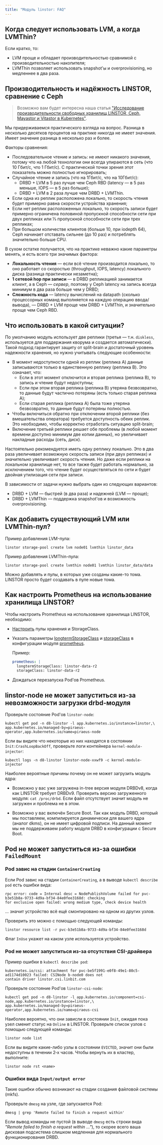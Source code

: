 ```yaml
---
title: "Модуль linstor: FAQ"
---
```


## Когда следует использовать LVM, а когда LVMThin?

Если кратко, то:
- LVM проще и обладает производительностью сравнимой с производительностью накопителя;
- LVMThin позволяет использовать snapshot'ы и overprovisioning, но медленнее в два раза.

## Производительность и надёжность LINSTOR, сравнение с Ceph

> Возможно вам будет интересна наша статья ["Исследование производительности свободных хранилищ LINSTOR, Ceph, Mayastor и Vitastor в Kubernetes"](https://habr.com/ru/company/flant/blog/664150/). 

Мы придерживаемся практического взгляда на вопрос. Разница в несколько десятков процентов на практике никогда не имеет значения. Имеет значение разница в несколько раз и более.

Факторы сравнения:
- Последовательное чтение и запись: не имеют никакого значения, потому что на любой технологии они всегда упираются в сеть (что 10 Гбит/с, что 1 Гбит/с). С практической точки зрения этот показатель можно полностью игнорировать;
- Случайное чтение и запись (что на 1Гбит/с, что на 10Гбит/с):
  - DRBD + LVM в 5 раз лучше чем Ceph RBD (latency — в 5 раз меньше, IOPS — в 5 раз больше);
  - DRBD + LVM в 2 раза лучше чем DRBD + LVMThin.
- Если одна из реплик расположена локально, то скорость чтения будет примерно равна скорости устройства хранения;
- Если нет реплик расположенных локально, то скорость записи будет примерно ограничена половиной пропускной способности сети при двух репликах или ⅓ пропускной способности сети при трех репликах;
- При большом количестве клиентов (больше 10, при iodepth 64), Ceph начинает отставать сильнее (до 10 раз) и потреблять значительно больше CPU.

В сухом остатке получается, что на практике неважно какие параметры менять, и есть всего три значимых фактора:
- **Локальность чтения** — если всё чтение производится локально, то оно работает со скоростью (throughput, IOPS, latency) локального диска (разница практически незаметна); 
- **1 сетевой hop при записи** — в DRBD репликацией занимается *клиент*, а в Ceph — *сервер*, поэтому у Ceph latency на запись всегда минимум в два раза больше чем у DRBD;
- **Сложность кода** — latency вычислений на datapath (сколько процессорных команд выполняется на каждую операцию ввода/вывода), — DRBD + LVM проще чем DRBD + LVMThin, и значительно проще чем Ceph RBD.

## Что использовать в какой ситуации?

По умолчанию модуль использует две реплики (третья — т.н. `diskless`, используется для поддержания кворума и создается автоматически). Такой подход гарантирует защиту от split-brain и достаточный уровень надежности хранения, но нужно учитывать следующие особенности:
  - В момент недоступности одной из реплик (реплика A) данные записываются только в единственную реплику (реплика B). Это означает, что:
    - Если в этот момент отключится и вторая реплика (реплика B), то запись и чтение будут недоступны;
    - Если при этом вторая реплика (реплика B) утеряна безвозвратно, то данные будут частично потеряны (есть только старая реплика A);
    - Если старая реплика (реплика A) была тоже утеряна безвозвратно, то данные будут потеряны полностью.
  - Чтобы включиться обратно при отключении второй реплики (без вмешательства оператора) требуется доступность обеих реплик. Это необходимо, чтобы корректно отработать ситуацию split-brain;
  - Включение третьей реплики решает обе проблемы (в любой момент времени доступно минимум две копии данных), но увеличивает накладные расходы (сеть, диск).

Настоятельно рекомендуется иметь одну реплику локально. Это в два раза увеличивает возможную скорость записи (при двух репликах) и значительно увеличивает скорость чтения. Но даже если реплики на локальном хранилище нет, то все также будет работать нормально, за исключением того, что чтение будет осуществляться по сети и будет двойная утилизация сети при записи.

В зависимости от задачи нужно выбрать один из следующих вариантов:
- DRBD + LVM — быстрей (в два раза) и надежней (LVM — проще);
- DRBD + LVMThin — поддержка snapshot'ов и возможность overprovisioning.

## Как добавить существующий LVM или LVMThin-пул?

Пример добавления LVM-пула:
```shell
linstor storage-pool create lvm node01 lvmthin linstor_data
```

Пример добавления LVMThin-пула:
```shell
linstor storage-pool create lvmthin node01 lvmthin linstor_data/data
```

Можно добавлять и пулы, в которых уже созданы какие-то тома. LINSTOR просто будет создавать в пуле новые тома.

## Как настроить Prometheus на использование хранилища LINSTOR?

Чтобы настроить Prometheus на использование хранилища LINSTOR, необходимо:
- [Настроить](configuration.html#конфигурация-хранилища-linstor) пулы хранения и StorageClass.
- Указать параметры [longtermStorageClass](../300-prometheus/configuration.html#parameters-longtermstorageclass) и [storageClass](../300-prometheus/configuration.html#parameters-storageclass) в конфигурации модуля [prometheus](../300-prometheus/).

  Пример:

  ```yaml
  prometheus: |
    longtermStorageClass: linstor-data-r2
    storageClass: linstor-data-r2
  ```

- Дождаться перезапуска Pod'ов Prometheus.

## linstor-node не может запуститься из-за невозможности загрузки drbd-модуля

Проверьте состояние Pod'ов `linstor-node`:

```shell
kubectl get pod -n d8-linstor -l app.kubernetes.io/instance=linstor,\
app.kubernetes.io/managed-by=piraeus-operator,app.kubernetes.io/name=piraeus-node
```

Если вы видите что некоторые из них находятся в состоянии `Init:CrashLoopBackOff`, проверьте логи контейнера `kernel-module-injector`:

```shell
kubectl logs -n d8-linstor linstor-node-xxwf9 -c kernel-module-injector
```

Наиболее вероятные причины почему он не может загрузить модуль ядра:

- Возможно у вас уже загружена in-tree версия модуля DRBDv8, когда как LINSTOR требует DRBDv9.
  Проверить версию загруженного модуля: `cat /proc/drbd`. Если файл отсутствует значит модуль не загружен и проблема не в этом.

- Возможно у вас включён Secure Boot.
  Так как модуль DRBD, который мы поставляем, компилируется динамически для вашего ядра (аналог dkms), он не имеет цифровой подписи.
  На данный момент мы не поддерживаем работу модуля DRBD в конфигурации с Secure Boot.

## Pod не может запуститься из-за ошибки `FailedMount`

### Pod завис на стадии `ContainerCreating`

Если Pod завис на стадии `ContainerCreating`, а в выводе `kubectl describe pod` есть ошибки вида:

```
rpc error: code = Internal desc = NodePublishVolume failed for pvc-b3e51b8a-9733-4d9a-bf34-84e0fee3168d: checking 
for exclusive open failed: wrong medium type, check device health
```

... значит устройство всё ещё смонтировано на одном из других узлов. 

Проверить это можно с помощью следующей команды:

```shell
linstor resource list -r pvc-b3e51b8a-9733-4d9a-bf34-84e0fee3168d
```

Флаг `InUse` укажет на каком узле используется устройство.

### Pod не может запуститься из-за отсутствия CSI-драйвера

Пример ошибки в `kubectl describe pod`:

```
kubernetes.io/csi: attachment for pvc-be5f1991-e0f8-49e1-80c5-ad1174d10023 failed: CSINode b-node0 does not 
contain driver linstor.csi.linbit.com
```

Проверьте состояние Pod'ов `linstor-csi-node`:

```shell
kubectl get pod -n d8-linstor -l app.kubernetes.io/component=csi-node,app.kubernetes.io/instance=linstor,\
app.kubernetes.io/managed-by=piraeus-operator,app.kubernetes.io/name=piraeus-csi
```

Наиболее вероятно, что они зависли в состоянии `Init`, ожидая пока узел сменит статус на `Online` в LINSTOR. Проверьте список узлов с помощью следующей команды:

```shell
linstor node list
```

Если вы видите какие-либо узлы в состоянии `EVICTED`, значит они были недоступны в течении 2‑х часов. Чтобы вернуть их в кластер, выполните:

```shell
linstor node rst <name>
```

### Ошибки вида `Input/output error`

Такие ошибки обычно возникают на стадии создания файловой системы (mkfs).

Проверьте `dmesg` на узле, где запускается Pod:

```shell
dmesg | grep 'Remote failed to finish a request within'
```

Если вывод команды не пустой (в выводе `dmesg` есть строки вида *"Remote failed to finish a request within ..."*), то скорее всего ваша дисковая подсистема слишком медленная для нормального функционирования DRBD.

